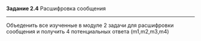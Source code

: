 **Задание 2.4**
Расшифровка сообщения

___
Объеденить все изученные в модуле 2 задачи для расшифровки сообщения и получить 4 потенциальных ответа (m1,m2,m3,m4)
